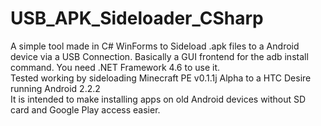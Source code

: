 # USB_APK_Sideloader_CSharp
A simple tool made in C# WinForms to Sideload .apk files to a Android device via a USB Connection. Basically a GUI frontend for the adb install command. You need .NET Framework 4.6 to use it.
<br>
Tested working by sideloading Minecraft PE v0.1.1j Alpha to a HTC Desire running Android 2.2.2
<br> It is intended to make installing apps on old Android devices without SD card and Google Play access easier.
